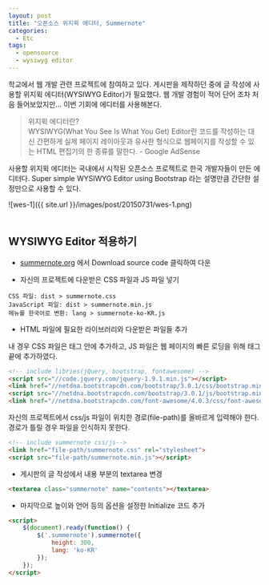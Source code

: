 ```yaml
---
layout: post
title: "오픈소스 위지윅 에디터, Summernote"
categories:
  - Etc
tags:
  - opensource
  - wysiwyg editor
---
```


학교에서 웹 개발 관련 프로젝트에 참여하고 있다. 게시판을 제작하던 중에 글 작성에 사용할 위지윅 에디터(WYSIWYG Editor)가 필요했다. 웹 개발 경험이 적어 단어 조차 처음 들어보았지만... 이번 기회에 에디터를 사용해본다.

> 위지윅 에디터란?  
> WYSIWYG(What You See Is What You Get) Editor란 코드를 작성하는 대신 간편하게 실제 페이지 레이아웃과 유사한 형식으로 웹페이지를 작성할 수 있는 HTML 편집기의 한 종류를 말한다. - Google AdSense

사용할 위지윅 에디터는 국내에서 시작된 오픈소스 프로젝트로 한국 개발자들이 만든 에디터다. Super simple WYSIWYG Editor using Bootstrap 라는 설명만큼 간단한 설정만으로 사용할 수 있다.

![wes-1]({{ site.url }}/images/post/20150731/wes-1.png)  
　 

## WYSIWYG Editor 적용하기

* [summernote.org](http://summernote.org/#/) 에서 Download source code 클릭하여 다운

* 자신의 프로젝트에 다운받은 CSS 파일과 JS 파일 넣기

```
CSS 파일: dist > summernote.css
JavaScript 파일: dist > summernote.min.js
메뉴를 한국어로 변환: lang > summernote-ko-KR.js
```

* HTML 파일에 필요한 라이브러리와 다운받은 파일들 추가

내 경우 CSS 파일은 <head> 태그 안에 추가하고, JS 파일은 웹 페이지의 빠른 로딩을 위해 <body> 태그 끝에 추가하였다.

```html
<!-- include libries(jQuery, bootstrap, fontawesome) -->
<script src="//code.jquery.com/jquery-1.9.1.min.js"></script> 
<link href="//netdna.bootstrapcdn.com/bootstrap/3.0.1/css/bootstrap.min.css" rel="stylesheet">
<script src="//netdna.bootstrapcdn.com/bootstrap/3.0.1/js/bootstrap.min.js"></script> 
<link href="//netdna.bootstrapcdn.com/font-awesome/4.0.3/css/font-awesome.min.css" rel="stylesheet">
```

자신의 프로젝트에서 css/js 파일이 위치한 경로(file-path)를 올바르게 입력해야 한다. 경로가 틀릴 경우 파일을 인식하지 못한다.

```html
<!-- include summernote css/js-->
<link href="file-path/summernote.css" rel="stylesheet">
<script src="file-path/summernote.min.js"></script>
```

* 게시판의 글 작성에서 내용 부분의 textarea 변경

```html
<textarea class="summernote" name="contents"></textarea>
```

* 마지막으로 높이와 언어 등의 옵션을 설정한 Initialize 코드 추가

```html
<script>
    $(document).ready(function() {
        $('.summernote').summernote({
            height: 300,
            lang: 'ko-KR'
        });
    });
</script>
```
